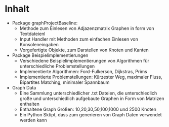 # Inhalt
- Package graphProjectBaseline:
  - Methode zum Einlesen von Adjazenzmatrix Graphen in form von Textdateienl
  - Input Handler mit Methoden zum einfachen Einlesen von Konsoleneingaben
  - Vorgefertigte Objekte, zum Darstellen von Knoten und Kanten
- Package Beispielimplementierungen
  - Verschiedene Beispielimplementierungen von Algorithmen für unterschiedliche Problemstellungen
  - Implementierte Algorithmen: Ford-Fulkerson, Dijkstras, Prims
  - Implementierte Problemstellungen: Kürzester Weg, maximaler Fluss, Bipartites Matching, minimaler Spannbaum
- Graph Data
  - Eine Sammlung unterschiedlicher .txt Dateien, die unterschiedlich große und unterschiedlich aufgebaute Graphen in Form von Matrizen enthalten
  - Enthaltene Graph Größen: 10,20,30,50,100,1000 und 2500 Knoten
  - Ein Python Sktipt, dass zum generieren von Graph Daten verwendet werden kann
